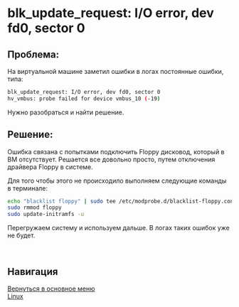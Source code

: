 # blk_update_request: I/O error, dev fd0, sector 0

## **Проблема:**

На виртуальной машине заметил ошибки в логах постоянные ошибки, типа:

```bash
blk_update_request: I/O error, dev fd0, sector 0
hv_vmbus: probe failed for device vmbus_10 (-19)
```

Нужно разобраться и найти решение.

## **Решение:**

Ошибка связана с попытками подключить Floppy дисковод, который в ВМ отсутствует. Решается все довольно просто, путем отключения драйвера Floppy в системе.

Для того чтобы этого не происходило выполняем следующие команды в терминале:

```bash
echo "blacklist floppy" | sudo tee /etc/modprobe.d/blacklist-floppy.conf
sudo rmmod floppy
sudo update-initramfs -u
```

Перегружаем систему и используем дальше. В логах таких ошибок уже не будет.

<br>

## Навигация

[Вернуться в основное меню](../README.md)
<br> [Linux](../linux/README.md)
